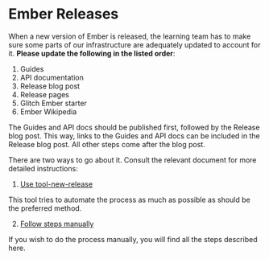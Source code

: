 # Ember Releases

When a new version of Ember is released,
the learning team has to make sure some parts of our infrastructure are adequately updated to account for it.
**Please update the following in the listed order**:

1. Guides
2. API documentation
3. Release blog post
4. Release pages
5. Glitch Ember starter
6. Ember Wikipedia

The Guides and API docs should be published first, followed by the Release blog post. This way, links to the Guides and API docs can be included in the Release blog post. All other steps come after the blog post.

There are two ways to go about it.
Consult the relevant document for more detailed instructions:

1. [Use tool-new-release](./tool-new-release.md)

This tool tries to automate the process as much as possible as should be the preferred method.

2. [Follow steps manually](./manual.md)

If you wish to do the process manually, you will find all the steps described here.